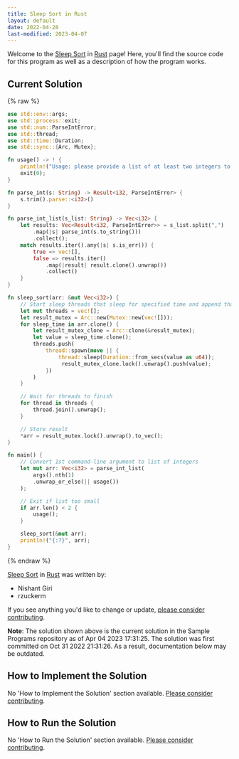 ```yaml
---
title: Sleep Sort in Rust
layout: default
date: 2022-04-28
last-modified: 2023-04-07
---
```


Welcome to the [Sleep Sort](https://sampleprograms.io/projects/sleep-sort) in [Rust](https://sampleprograms.io/languages/rust) page! Here, you'll find the source code for this program as well as a description of how the program works.

## Current Solution

{% raw %}

```rust
use std::env::args;
use std::process::exit;
use std::num::ParseIntError;
use std::thread;
use std::time::Duration;
use std::sync::{Arc, Mutex};

fn usage() -> ! {
    println!("Usage: please provide a list of at least two integers to sort in the format \"1, 2, 3, 4, 5\"");
    exit(0);
}

fn parse_int(s: String) -> Result<i32, ParseIntError> {
    s.trim().parse::<i32>()
}

fn parse_int_list(s_list: String) -> Vec<i32> {
    let results: Vec<Result<i32, ParseIntError>> = s_list.split(",")
        .map(|s| parse_int(s.to_string()))
        .collect();
    match results.iter().any(|s| s.is_err()) {
        true => vec![],
        false => results.iter()
            .map(|result| result.clone().unwrap())
            .collect()
    }
}

fn sleep_sort(arr: &mut Vec<i32>) {
    // Start sleep threads that sleep for specified time and append that time to result
    let mut threads = vec![];
    let result_mutex = Arc::new(Mutex::new(vec![]));
    for sleep_time in arr.clone() {
        let result_mutex_clone = Arc::clone(&result_mutex);
        let value = sleep_time.clone();
        threads.push(
            thread::spawn(move || {
                thread::sleep(Duration::from_secs(value as u64));
                 result_mutex_clone.lock().unwrap().push(value);
            })
        )
    }

    // Wait for threads to finish
    for thread in threads {
        thread.join().unwrap();
    }

    // Store result
    *arr = result_mutex.lock().unwrap().to_vec();
}

fn main() {
    // Convert 1st command-line argument to list of integers
    let mut arr: Vec<i32> = parse_int_list(
        args().nth(1)
        .unwrap_or_else(|| usage())
    );

    // Exit if list too small
    if arr.len() < 2 {
        usage();
    }

    sleep_sort(&mut arr);
    println!("{:?}", arr);
}
```

{% endraw %}

[Sleep Sort](https://sampleprograms.io/projects/sleep-sort) in [Rust](https://sampleprograms.io/languages/rust) was written by:

- Nishant Giri
- rzuckerm

If you see anything you'd like to change or update, [please consider contributing](https://github.com/TheRenegadeCoder/sample-programs).

**Note**: The solution shown above is the current solution in the Sample Programs repository as of Apr 04 2023 17:31:25. The solution was first committed on Oct 31 2022 21:31:26. As a result, documentation below may be outdated.

## How to Implement the Solution

No 'How to Implement the Solution' section available. [Please consider contributing](https://github.com/TheRenegadeCoder/sample-programs-website).

## How to Run the Solution

No 'How to Run the Solution' section available. [Please consider contributing](https://github.com/TheRenegadeCoder/sample-programs-website).